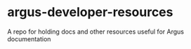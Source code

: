 # argus-developer-resources
A repo for holding docs and other resources useful for Argus documentation
